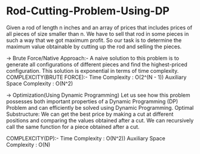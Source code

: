 # Rod-Cutting-Problem-Using-DP

Given a rod of length n inches and an array of prices that includes prices of all pieces of size smaller than n. We have to sell that rod in some pieces in such a way that we got maximum profit. So our task is to determine the maximum value obtainable by cutting up the rod and selling the pieces.

-> Brute Force/Native Approach:-
A naive solution to this problem is to generate all configurations of different pieces and find the highest-priced configuration. This solution is exponential in terms of time complexity.
COMPLEXCITY(BRUTE FORCE):-
Time Complexity : O(2^(N - 1))
Auxiliary Space Complexity : O(N^2)

-> Optimization(Using Dynamic Programming)
Let us see how this problem possesses both important properties of a Dynamic Programming (DP) Problem and can efficiently be solved using Dynamic Programming.
 Optimal Substructure: 
We can get the best price by making a cut at different positions and comparing the values obtained after a cut. We can recursively call the same function for a piece obtained after a cut.

COMPLEXCITY(DP):-
Time Complexity : O(N^2))
Auxiliary Space Complexity : O(N)


